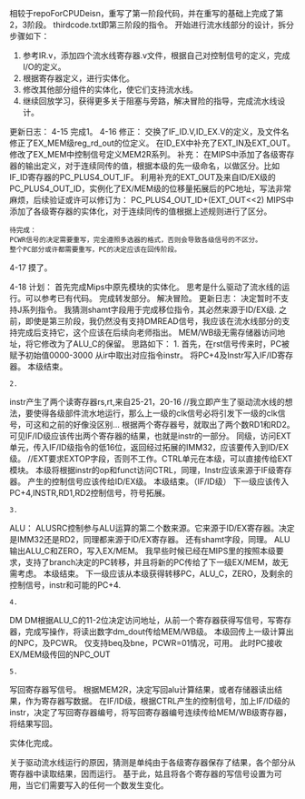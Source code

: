 相较于repoForCPUDeisn，重写了第一阶段代码，并在重写的基础上完成了第2，3阶段。
thirdcode.txt即第三阶段的指令。
开始进行流水线部分的设计，拆分步骤如下：
1. 参考IR.v，添加四个流水线寄存器.v文件，根据自己对控制信号的定义，完成I/O的定义。
2. 根据寄存器定义，进行实体化。
3. 修改其他部分组件的实体化，使它们支持流水线。
4. 继续回放学习，获得更多关于阻塞与旁路，解决冒险的指导，完成流水线设计。

更新日志：
4-15 完成1。
4-16 
    修正：
	交换了IF_ID.V,ID_EX.V的定义，及文件名
	修正了EX_MEM级reg_rd_out的位定义。
    在ID_EX中补充了EXT_IN及EXT_OUT。
    修改了EX_MEM中控制信号定义MEM2R系列。
    补充：
    在MIPS中添加了各级寄存器的输出定义，对于连续同传的值，根据本级的先一级命名，以做区分。比如IF_ID寄存器的PC_PLUS4_OUT_IF。
    利用补充的EXT_OUT及来自ID/EX级的PC_PLUS4_OUT_ID，实例化了EX/MEM级的位移量拓展后的PC地址，写法非常麻烦，后续验证或许可以修订为：
        PC_PLUS4_OUT_ID+(EXT_OUT<<2)
    MIPS中添加了各级寄存器的实体化，对于连续同传的值根据上述规则进行了区分。

    待完成：
    PCWR信号的决定需要重写，完全遵照多选器的格式，否则会导致各级信号的不区分。
    整个PC部分或许都需要重写，PC的决定应该在回传阶段。
    
4-17
    摸了。

4-18
计划：
    首先完成Mips中原先模块的实体化。
    思考是什么驱动了流水线的运行。可以参考已有代码。
    完成转发部分。
    解决冒险。
更新日志：
    决定暂时不支持J系列指令。
    我猜测shamt字段用于完成移位指令，其必然来源于ID/EX级.
    之前，即使是第三阶段，我仍然没有支持DMREAD信号，我应该在流水线部分的支持完成后支持它，这个应该在后续向老师指出。
    MEM/WB级无需存储器访问地址，将它修改为了ALU_C的保留。
    思路如下：
    1. 
首先，在rst信号传来时，PC被赋予初始值0000-3000
从ir中取出对应指令instr。
将PC+4及Instr写入IF/ID寄存器。
本级结束。

	2. 
instr产生了两个读寄存器rs,rt,来自25-21，20-16
//我立即产生了驱动流水线的想法，要使得各级部件流水地运行，那么上一级的clk信号必将引发下一级的clk信号，可这和之前的好像没区别…
根据两个寄存器号，就取出了两个数RD1和RD2。
可见IF/ID级应该传出两个寄存器的结果，也就是instr的一部分。
同级，访问EXT单元，传入IF/ID级指令的低16位，返回经过拓展的IMM32，应该要传入到ID/EX级。
//EXT要求EXTOP字段，否则不工作。CTRL单元在本级，可以直接传给EXT模块。
本级将根据instr的op和funct访问CTRL，同理，Instr应该来源于IF级寄存器。
产生的控制信号应该传给ID/EX级。
本级结束。（IF/ID级）
下一级应该传入PC+4,INSTR,RD1,RD2控制信号，符号拓展。

	3. 
ALU：
ALUSRC控制参与ALU运算的第二个数来源。它来源于ID/EX寄存器。决定是IMM32还是RD2，同理都来源于ID/EX寄存器。
还有shamt字段，同理。
ALU输出ALU_C和ZERO，写入EX/MEM。
我早些时候已经在MIPS里的按照本级要求，支持了branch决定的PC转移，并且将新的PC传给了下一级EX/MEM，故无需考虑。
本级结束。
下一级应该从本级获得转移PC，ALU_C，ZERO，及剩余的控制信号，instr和可能的PC+4.

	4. 
DM
DM根据ALU_C的11-2位决定访问地址，从前一个寄存器获得写信号，写寄存器，完成写操作，将读出数字dm_dout传给MEM/WB级。
本级回传上一级计算出的NPC，及PCWR。
仅支持beq及bne，PCWR=01情况，可用。
此时PC接收EX/MEM级传回的NPC_OUT

	5. 
写回寄存器写信号。
根据MEM2R，决定写回alu计算结果，或者存储器读出结果，作为寄存器写数据。
在IF/ID级，根据CTRL产生的控制信号，加上IF/ID级的instr，决定了写回寄存器编号，将写回寄存器编号连续传给MEM/WB级寄存器，将结果写回。


实体化完成。

关于驱动流水线运行的原因，猜测是单纯由于各级寄存器保存了结果，各个部分从寄存器中读取结果，因而运行。
基于此，姑且将各个寄存器的写信号设置为可用，当它们需要写入的任何一个数发生变化。
